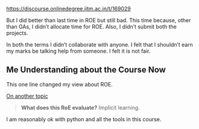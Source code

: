 https://discourse.onlinedegree.iitm.ac.in/t/169029

But I did better than last time in ROE but still bad. This time because, other than GAs, I didn’t allocate time for ROE. Also, I didn’t submit both the projects.</p>
<p>In both the terms I didn’t collaborate with anyone. I felt that I shouldn’t earn my marks be talking help from someone. I felt it is not fair.</p>
<h2><a class="anchor" href="#p-614585-me-understanding-about-the-course-now-6" name="p-614585-me-understanding-about-the-course-now-6"></a>Me Understanding about the Course Now</h2>
<p>This one line changed my view about ROE.</p>
<aside class="quote group-faculty" data-post="2" data-topic="99838" data-username="s.anand">
<div class="title">
<div class="quote-controls"></div>
<a href="/t/99838/2">On another topic</a></div>
<blockquote>
<p><strong>What does this RoE evaluate?</strong> Implicit learning.</p>
</blockquote>
</aside>
<p>I am reasonably ok with python and all the tools in this course.